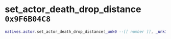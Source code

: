 # set_actor_death_drop_distance `0x9F6B04C8`

```lua
natives.actor.set_actor_death_drop_distance(_unk0 --[[ number ]], _unk1 --[[ number ]])
```